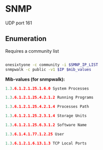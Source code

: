 # SNMP
UDP port 161 

## Enumeration

Requires a community list
```bash

onesixtyone -c community -i $SMNP_IP_LIST
snmpwalk -c public -v1 $IP $mib_values
```

**Mib-values (for snmpwalk):**

```c
1.3.6.1.2.1.25.1.6.0 System Processes

1.3.6.1.2.1.25.4.2.1.2 Running Programs

1.3.6.1.2.1.25.4.2.1.4 Processes Path

1.3.6.1.2.1.25.2.3.1.4 Storage Units

1.3.6.1.2.1.25.6.3.1.2 Software Name

1.3.6.1.4.1.77.1.2.25 User

1.3.6.1.2.1.6.13.1.3 TCP Local Ports
```